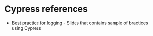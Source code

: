 # Cypress references

- [Best practice for logging](https://cypress.slides.com/amirrustam/patterns-practices#/2) - Slides that contains sample of bractices using Cypress
